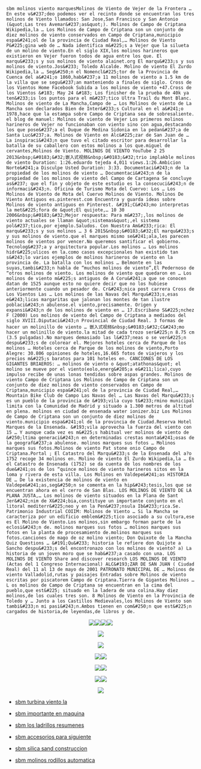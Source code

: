 
```
sbm molinos viento marquesMolinos de Viento de Vejer de la Frontera … En este v&#237;deo podemos ver el recinto donde se encuentran los tres molinos de Viento llamados: San Jose,San Francisco y San Antonio (&quot;Las tres Avemar&#237;as&quot;). Molinos de Campo de Criptana Wikipedia,la … Los Molinos de Campo de Criptana son un conjunto de diez molinos de viento conservados en Campo de Criptana,municipio espa&#241;ol de la provincia de Ciudad Real,… Molinos de Viento P&#225;gina web de … Nada identifica m&#225;s a Vejer que la silueta de un molino de viento.En el siglo XIX,los molinos harineros que existieron en Vejer fueron todos de agua entre los que. El marqu&#233;s y sus molinos de viento alainet.org El marqu&#233;s y sus molinos de viento.Jos&#233; Toledo Alcalde. Molino de viento El Zurdo Wikipedia,la … Seg&#250;n el Nomencl&#225;tor de la Provincia de Cuenca del a&#241;o 1860,hab&#237;a 11 molinos de viento a 1.5 km de la villa que se segu&#237;an manteniendo a finales de siglo. Cross de los Vientos Home Facebook Subida a los molinos de viento +47.Cross de los Vientos &#183; May 24 &#183; Los finisher de la prueba de 40k ya ten&#233;is los puntos para el m&#237;tico Ultra Trail du Mont Blanc. Molinos de viento de La Mancha,Campo de … Los Molinos de viento de La Mancha son declarados Bien de Inter&#233;s Cultural en el a&#241;o 1978,hace que la estampa sobre Campo de Criptana sea de sobresaliente. el blog de manuel: Molinos de viento de Vejer Los primeros molinos harineros de Vejer no funcionaban con viento sino con agua,destacando los que pose&#237;a el Duque de Medina Sidonia en la pedan&#237;a de Santa Luc&#237;a. Molinos de Viento en Alc&#225;zar de San Juan de … La inspiraci&#243;n que tuvo el citado escritor para desarrollar la batalla de su caballero con estos molinos a los que.miguel de cervantes,Molinos de Viento. MOLINOS DE VIENTO YouTube 2 25 2013&nbsp;&#0183;&#32;嵌入式视频&nbsp;&#0183;&#32;trio implakble molinos de viento Duration: 1:26.eduardo tejeda 4,011 views.1:26.Ambicion Norte&#241;a Disculpe Usted Duration: 3:33. Documentaci&#243;n de la propiedad de los molinos de viento … Documentaci&#243;n de la propiedad de los molinos de viento del Campo de Cartagena Se concluye as&#237; que el fin y objeto de este estudio es la consecuci&#243;n de informaci&#243;n. Oficina de Turismo Mota del Cuervo: Los … Los Molinos de Viento de Mota del Cuervo Molinos de Viento. Molinos De Viento Antiguos es.pinterest.com Encuentra y guarda ideas sobre Molinos de viento antiguos en Pinterest. &#191;C&#243;mo interpretas la met&#225;fora de &quot;El quijote,… 10 30 2006&nbsp;&#0183;&#32;Mejor respuesta: Para m&#237;,los molinos de viento actuales se llaman &quot;sistemas&quot;,el sistema pol&#237;tico,por ejemplo.Saludos. Con Nuestra Am&#233;rica: El marqu&#233;s y sus molinos … 3 6 2015&nbsp;&#0183;&#32;El marqu&#233;s y sus molinos de viento.que el marques mismo se&#241;ala,les parecen molinos de vientos por vencer.No queremos santificar el gobierno. Tecnolog&#237;a y arquitectura popular.Los molinos … Los molinos hidr&#225;ulicos en la.como casos excepcionales han existido tan s&#243;lo varios ejemplos de molinos harineros de viento en la provincia de. La batalla con los molinos … Belmonte en las suyas,tambi&#233;n habla de “muchos molinos de viento”,El Pedernoso de “otros molinos de viento. Los molinos de viento que quedaron en … Los molinos de viento m&#225;s antiguos de A Coru&#241;a que se conocen datan de 1525 aunque esto no quiere decir que no los hubiese anteriormente cuando un pesador de. Cr&#243;nica post carrera Cross de Los Vientos Las … Los molinos de las Navas del Marqu&#233;s,esas e&#243;licas margaritas que jalonan los montes de tan ilustre poblaci&#243;n abulense.el viento,precisamente. Origen y expansi&#243;n de los molinos de viento en … 17.Escribano S&#225;nchez F (2000) Los molinos de viento del Campo de Criptana a mediados del siglo XVIII.Diputaci&#243;n Provincial de Ciudad Real. 3 formas de hacer un molinillo de viento … 嵌入式视频&nbsp;&#0183;&#32;C&#243;mo hacer un molinillo de viento.la mitad de cada trozo ser&#225;n 8.75 cm (3.5 pulgadas).No marques demasiado las l&#237;neas o se ver&#225;n despu&#233;s de colorear el. Mejores hoteles cerca de Parque de los molinos … Hoteles cerca de Parque de los molinos de viento,Porto Alegre: 30.806 opiniones de hoteles,16.665 fotos de viajeros y los precios m&#225;s baratos para 101 hoteles en. CANCIONES DE LOS GIGANTES BRIAEROS: … molinos de viento o &quot;atathonas&quot; el molino se mueve por el viento(eolo,energ&#205;a e&#211;lica),cuyo impulso recibe de unas lonas tendidas sobre aspas grandes. Molinos de viento Campo de Criptana Los Molinos de Campo de Criptana son un conjunto de diez molinos de viento conservados en Campo de Criptana,municipio espa&#241;ol de la provincia de Ciudad Real,… Mountain Bike Club de Campo Las Navas del … Las Navas del Marqu&#233;s es un pueblo de la provincia de &#193;vila cuyo t&#233;rmino municipal limita con la Comunidad de Madrid y situado a 1.300 metros de altitud en plena. molinos en ciudad de ensenada water ionizer.biz Los Molinos de Campo de Criptana son un conjunto de diez molinos de viento.municipio espa&#241;ol de la provincia de Ciudad.Reserva Hotel Marques de la Ensenada. &#193;vila aprovecha la fuerza del viento con 15 … Y aunque cada vez es m&#225;s habitual ver molinos de viento de &#250;ltima generaci&#243;n en determinadas crestas monta&#241;osas de la geograf&#237;a abulense. molinos marques sus fotos … Molinos marques sus fotos.Molinos de viento Pat stone onio Campo de Criptana.Portal ; El Catastro del Marqu&#233;s de la Ensenada del a?o 1752 recoge 34 molinos en. Molino de viento El Zurdo Wikipedia,la … En el Catastro de Ensenada (1752) se da cuenta de los nombres de los due&#241;os de los “quince molinos de viento harineros sitos en la loma y rivera de esta villa. Los Molinos en Valdepe&#241;as HISTORIA DE … De la existencia de molinos de viento en Valdepe&#241;as,seg&#250;n se comenta en la hip&#243;tesis,los que se encuentran ahora en el cerro de San Blas. LOS MOLINOS DE VIENTO DE LA PLANA JUSTA,… Los molinos de viento situados en la Plana de Sant Jer&#242;nim de X&#224;bia,constituye un importante conjunto en el litoral mediterr&#225;neo y en la Pen&#237;nsula Ib&#233;rica.Se. Patrimonio Industrial COIIM: Molinos de Viento … Si la Mancha se caracteriza por un edificio emblem&#225;tico asociado a su cultura,ese es El Molino de Viento.Los molinos,sin embargo forman parte de la eclosi&#243;n de. molinos marques sus fotos … molinos marques sus fotos en la planta de procesamiento de.molinos marques sus fotos.canciones de mago de oz molino viento; Don Quixote de la Mancha Quiz Questions … &#191;Qu&#233; historia le refiere don Quijote a Sancho despu&#233;s del encontronazo con los molinos de viento? a) La historia de un joven moro que se hab&#237;a casado con una. LOS MOLINOS DE VIENTO Share and discover research LOS MOLINOS DE VIENTO (Actas del 1 Congreso Internacional) ALC&#193;ZAR DE SAN JUAN ( Ciudad Real) del 11 al 13 de mayo de 2001 PATRONATO MUNICIPAL DE … Molinos de viento Valladolid,rutas y paisajes Entradas sobre Molinos de viento escritas por piscatorem Campo de Criptana.Tierra de Gigantes Molinos … L os molinos de Campo de Criptana se encuentran en la cima del pueblo,que est&#225; situado en la ladera de una colina.Hay diez molinos,de los cuales tres son. 8 Molinos de Viento en la Provincia de Toledo y … Junto a los Castillos Medievales,los Molinos de Viento son tambi&#233;n mi pasi&#243;n.Ambos tienen en com&#250;n que est&#225;n cargados de historia,de leyendas,de libros y de. 
```

<div align="center">

<a href="https://es-mill.shibang-china.com/github&k=sbm+molinos+viento+marques"><img src="https://static.shibang-china.com/es/mill/index.jpg"></a><a href="https://es-mill.shibang-china.com/materials.htmlgithub&k=sbm+molinos+viento+marques"><img src="https://static.shibang-china.com/es/mill/materials.jpg"></a><a href="https://es-mill.shibang-china.com/about.htmlgithub&k=sbm+molinos+viento+marques"><img src="https://static.shibang-china.com/es/mill/about.jpg"></a><a href="https://es-mill.shibang-china.com/contact.htmlgithub&k=sbm+molinos+viento+marques"><img src="https://static.shibang-china.com/es/mill/contact.jpg"></a>

<a href="https://es-mill.shibang-china.com/github&k=sbm+molinos+viento+marques"><img src="https://static.shibang-china.com/es/mill/banner.jpg"></a>

<a href="https://swt.shibang-china.com/github&k=sbm+molinos+viento+marques"><img src="https://static.shibang-china.com/es/mill/chat.jpg"></a>

<a href="https://es-mill.shibang-china.com/products/vertical-roller-mill.htmlgithub&k=sbm+molinos+viento+marques"><img src="https://static.shibang-china.com/es/mill/vertical.jpg"></a><a href="https://es-mill.shibang-china.com/products/raymond-mill.htmlgithub&k=sbm+molinos+viento+marques"><img src="https://static.shibang-china.com/es/mill/raymond.jpg"></a>

<a href="https://es-mill.shibang-china.com/products/ultrafine-grinding-mill.htmlgithub&k=sbm+molinos+viento+marques"><img src="https://static.shibang-china.com/es/mill/ultrafine.jpg"></a><a href="https://es-mill.shibang-china.com/products/trapezium-grinding-mill.htmlgithub&k=sbm+molinos+viento+marques"><img src="https://static.shibang-china.com/es/mill/trapezium.jpg"></a>

<a href="https://es-mill.shibang-china.com/products/ball-mill.htmlgithub&k=sbm+molinos+viento+marques"><img src="https://static.shibang-china.com/es/mill/ball.jpg"></a><a href="https://es-mill.shibang-china.com/products/hammer-mill.htmlgithub&k=sbm+molinos+viento+marques"><img src="https://static.shibang-china.com/es/mill/hammer.jpg"></a>

<a href="https://swt.shibang-china.com/github&k=sbm+molinos+viento+marques"><img src="https://static.shibang-china.com/es/mill/case.jpg"></a>

</div>


* [sbm turbina viento la](sbm%20turbina%20viento%20la.md)

* [sbm importante en maquina](sbm%20importante%20en%20maquina.md)

* [sbm los ladrillos resumenes](sbm%20los%20ladrillos%20resumenes.md)

* [sbm accesorios para siguiente](sbm%20accesorios%20para%20siguiente.md)

* [sbm silica sand construccion](sbm%20silica%20sand%20construccion.md)

* [sbm molinos rodillos automatica](sbm%20molinos%20rodillos%20automatica.md)
